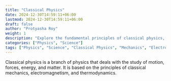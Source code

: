 ```yaml
---
title: "Classical Physics"
date: 2024-12-30T14:59:11+06:00
lastmod: 2024-12-30T14:59:11+06:00
draft: false
author: "Protyasha Roy"
weight: 1
description: "Explore the fundamental principles of classical physics, from mechanics to electromagnetism."
categories: ["Physics", "Science"]
tags: ["Physics", "Science", "Classical Physics", "Mechanics", "Electromagnetism"]
---
```


Classical physics is a branch of physics that deals with the study of motion, forces, energy, and matter. It is based on the principles of classical mechanics, electromagnetism, and thermodynamics.